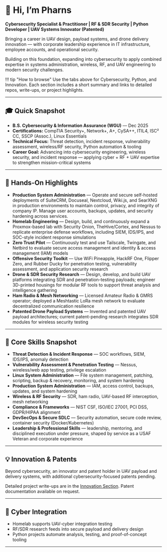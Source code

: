 # **👋 Hi, I’m Pharns**

**Cybersecurity Specialist & Practitioner | RF & SDR Security | Python Developer | UAV Systems Innovator (Patented)**

Bringing a career in UAV design, payload systems, and drone delivery innovation — with corporate leadership experience in IT infrastructure, employee accounts, and operational security.  


Building on this foundation, expanding into cybersecurity to apply combined expertise in systems administration, wireless, RF, and UAV engineering to modern security challenges.  

!!! tip "How to browse"
    Use the tabs above for Cybersecurity, Python, and Innovation. Each section includes a short summary and links to detailed repos, write-ups, or project highlights.

---

## **🎓 Quick Snapshot**
- **B.S. Cybersecurity & Information Assurance (WGU)** — Dec 2025  
- **Certifications:** CompTIA Security+, Network+, A+, CySA++, ITIL4, ISC² CC, SSCP (Assoc.), Linux Essentials  
- **Technical Focus:** Threat detection, incident response, vulnerability assessment, wireless/RF security, Python automation & tooling  
- **Career Goal:** Advancing into cybersecurity engineering, wireless security, and incident response — applying cyber + RF + UAV expertise to strengthen mission-critical systems  


---  

## 🚀 **Hands-On Highlights**

- **Production System Administration** — Operate and secure self-hosted deployments of SuiteCRM, Docuseal, Nextcloud, Wiki.js, and SearXNG in production environments to maintain control, privacy, and integrity of company IP. Manage user accounts, backups, updates, and security hardening across services.  
- **Homelab Engineering** — Design, build, and continuously expand a Proxmox-based lab with Security Onion, TheHive/Cortex, and Nessus to replicate enterprise defense workflows, including SIEM, IDS/IPS, and SOC-style incident response simulations  
- **Zero Trust Pilot** — Continuously test and use Tailscale, Twingate, and Netbird to evaluate secure access management and identity & access management (IAM) models  
- **Offensive Security Toolkit** — Use WiFi Pineapple, HackRF One, Flipper Zero, and Rubber Ducky for penetration testing, vulnerability assessment, and application security research  
- **Drone & SDR Security Research** — Design, develop, and build UAV platforms integrating SDR and penetration-testing payloads; engineer 3D-printed housings for modular RF tools to support threat analysis and intelligence gathering  
- **Ham Radio & Mesh Networking** — Licensed Amateur Radio & GMRS operator; deployed a Meshtastic LoRa mesh network to evaluate decentralized communication resilience  
- **Patented Drone Payload Systems** — Invented and patented UAV payload architectures; current patent-pending research integrates SDR modules for wireless security testing  

---

## 🧰 **Core Skills Snapshot**

- **Threat Detection & Incident Response** — SOC workflows, SIEM, IDS/IPS, anomaly detection  
- **Vulnerability Assessment & Penetration Testing** — Nessus, wireless/web app testing, privilege escalation  
- **Linux System Administration** — File system management, patching, scripting, backup & recovery, monitoring, and system hardening  
- **Production System Administration** — IAM, access control, backups, updates, and system hardening  
- **Wireless & RF Security** — SDR, ham radio, UAV-based RF interception, mesh networking  
- **Compliance & Frameworks** — NIST CSF, ISO/IEC 27001, PCI DSS, GDPR/HIPAA alignment  
- **DevSecOps & Secure SDLC** — Security automation, secure code review, container security (Docker/Kubernetes)  
- **Leadership & Professional Skills** — leadership, mentoring, and disciplined execution under pressure, shaped by service as a USAF Veteran and corporate experience  

---

## 💡 **Innovation & Patents**
Beyond cybersecurity, an innovator and patent holder in UAV payload and delivery systems, with additional cybersecurity-focused patents pending.  

Detailed project write-ups are in the [Innovation Section](innovation.md). Patent documentation available on request.  

---

## 🌟 **Cyber Integration**
- Homelab supports UAV-cyber integration testing  
- RF/SDR research feeds into secure payload and delivery design  
- Python projects automate analysis, testing, and proof-of-concept tooling  

---

<!-- Structured Data for SEO -->
<script type="application/ld+json">
{
  "@context": "https://schema.org",
  "@type": "Person",
  "name": "Pharns",
  "url": "https://portfolio.pharns.com",
  "jobTitle": "Cybersecurity Specialist & Practitioner",
  "alumniOf": {
    "@type": "CollegeOrUniversity",
    "name": "Western Governors University"
  },
  "sameAs": [
    "https://www.linkedin.com/in/pharns",
    "https://github.com/pharns"
  ],
  "knowsAbout": [
    "Cybersecurity",
    "Threat Detection",
    "Incident Response",
    "Vulnerability Assessment",
    "Risk Management",
    "Security Operations Center (SOC)",
    "Penetration Testing",
    "Digital Forensics",
    "Network Security",
    "Python Automation"
  ],
  "worksOn": {
    "@type": "WebSite",
    "url": "https://portfolio.pharns.com",
    "name": "Pharns — Cybersecurity & Python Portfolio"
  }
}
</script>

